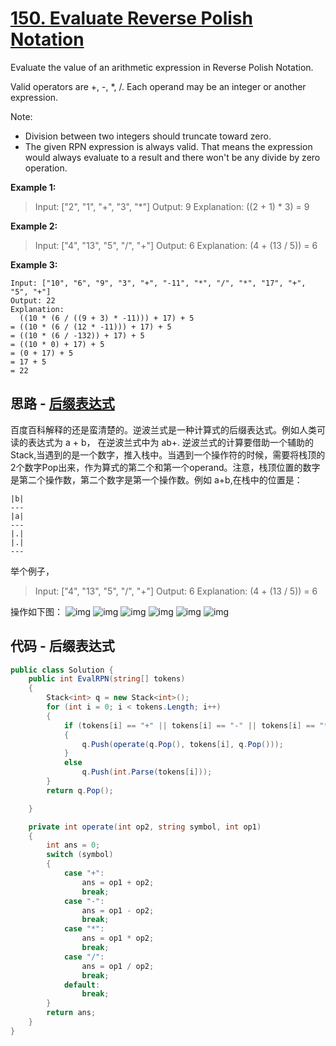 # [150. Evaluate Reverse Polish Notation](https://leetcode.com/problems/evaluate-reverse-polish-notation/)

Evaluate the value of an arithmetic expression in Reverse Polish Notation.

Valid operators are +, -, *, /. Each operand may be an integer or another expression.

Note:

* Division between two integers should truncate toward zero.
* The given RPN expression is always valid. That means the expression would always evaluate to a result and there won't be any divide by zero operation.

**Example 1:**

> Input: ["2", "1", "+", "3", "*"]
> Output: 9
> Explanation: ((2 + 1) * 3) = 9

**Example 2:**

> Input: ["4", "13", "5", "/", "+"]
> Output: 6
> Explanation: (4 + (13 / 5)) = 6

**Example 3:**

```text
Input: ["10", "6", "9", "3", "+", "-11", "*", "/", "*", "17", "+", "5", "+"]
Output: 22
Explanation:
  ((10 * (6 / ((9 + 3) * -11))) + 17) + 5
= ((10 * (6 / (12 * -11))) + 17) + 5
= ((10 * (6 / -132)) + 17) + 5
= ((10 * 0) + 17) + 5
= (0 + 17) + 5
= 17 + 5
= 22
```

## 思路 - [后缀表达式](https://baike.baidu.com/item/%E9%80%86%E6%B3%A2%E5%85%B0%E5%BC%8F/128437)

百度百科解释的还是蛮清楚的。逆波兰式是一种计算式的后缀表达式。例如人类可读的表达式为 a + b， 在逆波兰式中为 ab+.
逆波兰式的计算要借助一个辅助的Stack,当遇到的是一个数字，推入栈中。当遇到一个操作符的时候，需要将栈顶的2个数字Pop出来，作为算式的第二个和第一个operand。注意，栈顶位置的数字是第二个操作数，第二个数字是第一个操作数。例如 a+b,在栈中的位置是：

```text
|b|
---
|a|
---
|.|
|.|
---
```

举个例子，

> Input: ["4", "13", "5", "/", "+"]
> Output: 6
> Explanation: (4 + (13 / 5)) = 6

操作如下图：
![img](image/figure1.jpg)
![img](image/figure2.jpg)
![img](image/figure3.jpg)
![img](image/figure4.jpg)
![img](image/figure5.jpg)
![img](image/figure6.jpg)

## 代码 - 后缀表达式

```csharp
public class Solution {
    public int EvalRPN(string[] tokens)
    {
        Stack<int> q = new Stack<int>();
        for (int i = 0; i < tokens.Length; i++)
        {
            if (tokens[i] == "+" || tokens[i] == "-" || tokens[i] == "*" || tokens[i] == "/")
            {
                q.Push(operate(q.Pop(), tokens[i], q.Pop()));
            }
            else
                q.Push(int.Parse(tokens[i]));
        }
        return q.Pop();

    }

    private int operate(int op2, string symbol, int op1)
    {
        int ans = 0;
        switch (symbol)
        {
            case "+":
                ans = op1 + op2;
                break;
            case "-":
                ans = op1 - op2;
                break;
            case "*":
                ans = op1 * op2;
                break;
            case "/":
                ans = op1 / op2;
                break;
            default:
                break;
        }
        return ans;
    }
}
```

